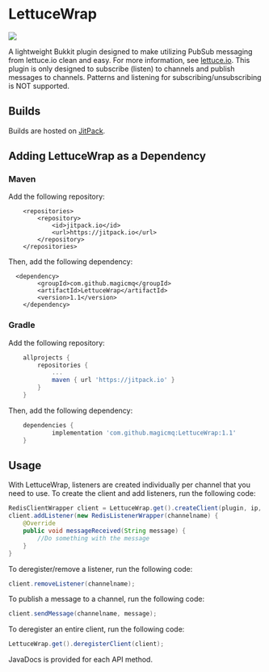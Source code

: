 # LettuceWrap
[![](https://jitpack.io/v/magicmq/LettuceWrap.svg)](https://jitpack.io/#magicmq/LettuceWrap)

A lightweight Bukkit plugin designed to make utilizing PubSub messaging from lettuce.io clean and easy. For more information, see [lettuce.io](http://lettuce.io). This plugin is only designed to subscribe (listen) to channels and publish messages to channels. Patterns and listening for subscribing/unsubscribing is NOT supported.

## Builds
Builds are hosted on [JitPack](https://jitpack.io/#magicmq/LettuceWrap).

## Adding LettuceWrap as a Dependency
### Maven
Add the following repository:
``` maven
	<repositories>
		<repository>
		    <id>jitpack.io</id>
		    <url>https://jitpack.io</url>
		</repository>
	</repositories>
```
Then, add the following dependency:
``` maven
  <dependency>
	    <groupId>com.github.magicmq</groupId>
	    <artifactId>LettuceWrap</artifactId>
	    <version>1.1</version>
	</dependency>
```
### Gradle
Add the following repository:
``` groovy
	allprojects {
		repositories {
			...
			maven { url 'https://jitpack.io' }
		}
	}
```
Then, add the following dependency:
``` groovy
	dependencies {
	        implementation 'com.github.magicmq:LettuceWrap:1.1'
	}
```

## Usage
With LettuceWrap, listeners are created individually per channel that you need to use. To create the client and add listeners, run the following code:
``` java
RedisClientWrapper client = LettuceWrap.get().createClient(plugin, ip, port, password);
client.addListener(new RedisListenerWrapper(channelname) {
    @Override
    public void messageReceived(String message) {
        //Do something with the message
    }
}
```
To deregister/remove a listener, run the following code:
``` java
client.removeListener(channelname);
```
To publish a message to a channel, run the following code:
``` java
client.sendMessage(channelname, message);
```
To deregister an entire client, run the following code:
``` java
LettuceWrap.get().deregisterClient(client);
```
JavaDocs is provided for each API method.
